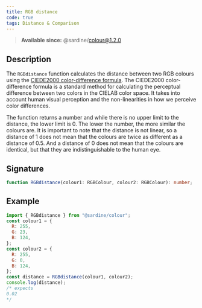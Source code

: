 ```yaml
---
title: RGB distance
code: true
tags: Distance & Comparison
---
```


> **Available since:** @sardine/colour@1.2.0

## Description

The `RGBdistance` function calculates the distance between two RGB colours using the [CIEDE2000 color-difference formula](https://en.wikipedia.org/wiki/Color_difference#CIEDE2000).
The CIEDE2000 color-difference formula is a standard method for calculating the perceptual difference between two colors in the CIELAB color space. It takes into account human visual perception and the non-linearities in how we perceive color differences.

The function returns a number and while there is no upper limit to the distance, the lower limit is 0. The lower the number, the more similar the colours are.
It is important to note that the distance is not linear, so a distance of 1 does not mean that the colours are twice as different as a distance of 0.5.
And a distance of 0 does not mean that the colours are identical, but that they are indistinguishable to the human eye.

## Signature

```typescript
function RGBdistance(colour1: RGBColour, colour2: RGBColour): number;
```

## Example

```javascript
import { RGBdistance } from "@sardine/colour";
const colour1 = {
  R: 255,
  G: 23,
  B: 124,
};
const colour2 = {
  R: 255,
  G: 0,
  B: 124,
};
const distance = RGBdistance(colour1, colour2);
console.log(distance);
/* expects 
0.02
*/
```
